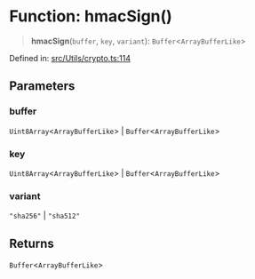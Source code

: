 # Function: hmacSign()

> **hmacSign**(`buffer`, `key`, `variant`): `Buffer`\<`ArrayBufferLike`\>

Defined in: [src/Utils/crypto.ts:114](https://github.com/Riders004/Tv/blob/3d6aaf6f3efb499dc9d0ca82bb24083bb45a8478/src/Utils/crypto.ts#L114)

## Parameters

### buffer

`Uint8Array`\<`ArrayBufferLike`\> | `Buffer`\<`ArrayBufferLike`\>

### key

`Uint8Array`\<`ArrayBufferLike`\> | `Buffer`\<`ArrayBufferLike`\>

### variant

`"sha256"` | `"sha512"`

## Returns

`Buffer`\<`ArrayBufferLike`\>
